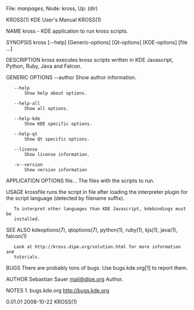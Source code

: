 File: *manpages*,  Node: kross,  Up: (dir)

KROSS(1)                       KDE User's Manual                      KROSS(1)



NAME
       kross - KDE application to run kross scripts.

SYNOPSIS
       kross [--help] [Generic-options] [Qt-options] [KDE-options] [file ...]

DESCRIPTION
       kross executes kross scripts written in KDE Javascript, Python, Ruby,
       Java and Falcon.

GENERIC OPTIONS
       --author
           Show author information.

       --help
           Show help about options.

       --help-all
           Show all options.

       --help-kde
           Show KDE specific options.

       --help-qt
           Show Qt specific options.

       --license
           Show license information.

       -v--version
           Show version information

APPLICATION OPTIONS
       file...
           The files with the scripts to run.

USAGE
       krossfile runs the script in file after loading the interpreter plugin
       for the script language (detected by filename suffix).

       To interpret other languages than KDE Javascript, kdebindings must be
       installed.

SEE ALSO
       kdeoptions(7), qtoptions(7), python(1), ruby(1), kjs(1), java(1),
       falcon(1)

       Look at http://kross.dipe.org/solution.html for more information and
       tutorials.

BUGS
       There are probably tons of bugs. Use bugs.kde.org[1] to report them.

AUTHOR
       Sebastian Sauer <mail@dipe.org>
           Author.

NOTES
        1. bugs.kde.org
           http://bugs.kde.org



0.01.01                           2008-10-22                          KROSS(1)
